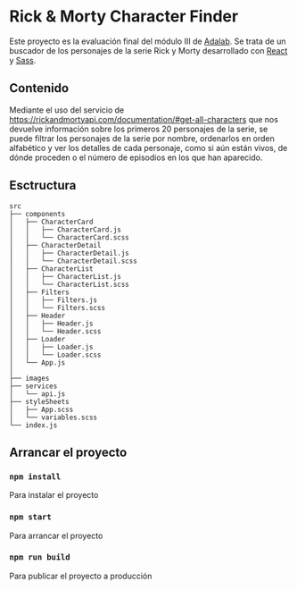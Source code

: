 # Rick & Morty Character Finder

Este proyecto es la evaluación final del módulo III de [Adalab](https://adalab.es/). Se trata de un buscador de los personajes de la serie Rick y Morty desarrollado con [React](https://es.reactjs.org/) y [Sass](https://sass-lang.com/).

## Contenido

Mediante el uso del servicio de https://rickandmortyapi.com/documentation/#get-all-characters que nos devuelve información sobre los primeros 20 personajes de la serie, se puede filtrar los personajes de la serie por nombre, ordenarlos en orden alfabético y ver los detalles de cada personaje, como si aún están vivos, de dónde proceden o el número de episodios en los que han aparecido.

## Esctructura

~~~
src
├── components
│   ├── CharacterCard
│   │   ├── CharacterCard.js
│   │   └── CharacterCard.scss
│   ├── CharacterDetail
│   │   ├── CharacterDetail.js
│   │   └── CharacterDetail.scss
│   ├── CharacterList
│   │   ├── CharacterList.js
│   │   └── CharacterList.scss
│   ├── Filters
│   │   ├── Filters.js
│   │   └── Filters.scss
│   ├── Header
│   │   ├── Header.js
│   │   └── Header.scss
│   ├── Loader
│   │   ├── Loader.js
│   │   └── Loader.scss
│   └── App.js
│
├── images
├── services
│   └── api.js
├── styleSheets
│   ├── App.scss
│   └── variables.scss
└── index.js

~~~

## Arrancar el proyecto

### `npm install`

Para instalar el proyecto

### `npm start`

Para arrancar el proyecto

### `npm run build`

Para publicar el proyecto a producción
